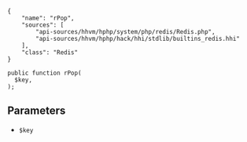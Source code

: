 ``` yamlmeta
{
    "name": "rPop",
    "sources": [
        "api-sources/hhvm/hphp/system/php/redis/Redis.php",
        "api-sources/hhvm/hphp/hack/hhi/stdlib/builtins_redis.hhi"
    ],
    "class": "Redis"
}
```




``` Hack
public function rPop(
  $key,
);
```




## Parameters




+ ` $key `
<!-- HHAPIDOC -->
